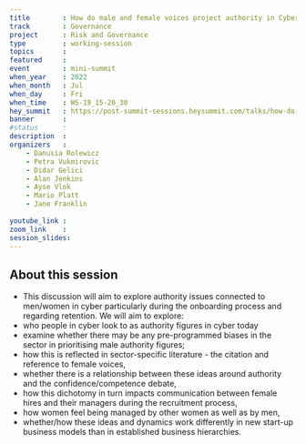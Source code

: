 ```yaml
---
title        : How do male and female voices project authority in Cyber 
track        : Governance
project      : Risk and Governance
type         : working-session
topics       : 
featured     :
event        : mini-summit
when_year    : 2022
when_month   : Jul
when_day     : Fri
when_time    : WS-19_15-20_30
hey_summit   : https://post-summit-sessions.heysummit.com/talks/how-do-male-and-female-voices-project-authority-in-cyber/
banner       : 
#status      : 
description  :
organizers   :
    - Danusia Rolewicz
    - Petra Vukmirovic
    - Didar Gelici
    - Alan Jenkins
    - Ayse Vlok
    - Mario Platt
    - Jane Franklin
       
youtube_link : 
zoom_link    : 
session_slides:
---
```




## About this session

- This discussion will aim to explore authority issues connected to men/women in cyber particularly during the onboarding process and regarding retention. We will aim to explore:
- who people in cyber look to as authority figures in cyber today
- examine whether there may be any pre-programmed biases in the sector in prioritising male authority figures;
- how this is reflected in sector-specific literature - the citation and reference to female voices,
- whether there is a relationship between these ideas around authority and the confidence/competence debate,
- how this dichotomy in turn impacts communication between female hires and their managers during the recruitment process,
- how women feel being managed by other women as well as by men, 
- whether/how these ideas and dynamics work differently in new start-up business models than in established business hierarchies. 
